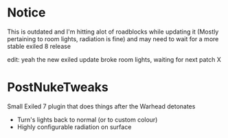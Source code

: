 # Notice
This is outdated and I'm hitting alot of roadblocks while updating it (Mostly pertaining to room lights, radiation is fine) and may need to wait for a more stable exiled 8 release

edit: yeah the new exiled update broke room lights, waiting for next patch X
# PostNukeTweaks
Small Exiled 7 plugin that does things after the Warhead detonates

- Turn's lights back to normal (or to custom colour)
- Highly configurable radiation on surface
